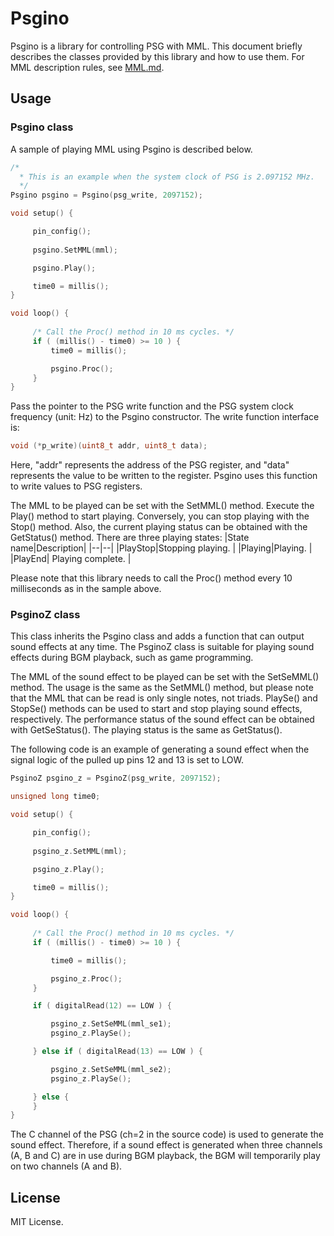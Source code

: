 # Psgino

Psgino is a library for controlling PSG with MML.
This document briefly describes the classes provided by this library and how to use them. 
For MML description rules, see [MML.md](/MML.md).

## Usage

### Psgino class

A sample of playing MML using Psgino is described below.

```c
/*
  * This is an example when the system clock of PSG is 2.097152 MHz.
  */
Psgino psgino = Psgino(psg_write, 2097152);

void setup() {

     pin_config();
  
     psgino.SetMML(mml);

     psgino.Play();

     time0 = millis();
}

void loop() {
    
     /* Call the Proc() method in 10 ms cycles. */
     if ( (millis() - time0) >= 10 ) {
         time0 = millis();

         psgino.Proc();
     }
}
```

Pass the pointer to the PSG write function and the PSG system clock frequency (unit: Hz) to the Psgino constructor.
The write function interface is:
```c
void (*p_write)(uint8_t addr, uint8_t data);
```
Here, "addr" represents the address of the PSG register, and "data" represents the value to be written to the register.
Psgino uses this function to write values to PSG registers.

The MML to be played can be set with the SetMML() method. Execute the Play() method to start playing. 
Conversely, you can stop playing with the Stop() method. Also, the current playing status can be obtained with the GetStatus() method. There are three playing states:
|State name|Description|
|--|--|
|PlayStop|Stopping playing. |
|Playing|Playing. |
|PlayEnd| Playing complete. |


Please note that this library needs to call the Proc() method every 10 milliseconds as in the sample above.

### PsginoZ class

This class inherits the Psgino class and adds a function that can output sound effects at any time.
The PsginoZ class is suitable for playing sound effects during BGM playback, such as game programming.

The MML of the sound effect to be played can be set with the SetSeMML() method. The usage is the same as the SetMML() method, but please note that the MML that can be read is only single notes, not triads.
PlaySe() and StopSe() methods can be used to start and stop playing sound effects, respectively. The performance status of the sound effect can be obtained with GetSeStatus(). The playing status is the same as GetStatus().

The following code is an example of generating a sound effect when the signal logic of the pulled up pins 12 and 13 is set to LOW.

```c
PsginoZ psgino_z = PsginoZ(psg_write, 2097152);

unsigned long time0;

void setup() {

     pin_config();
  
     psgino_z.SetMML(mml);

     psgino_z.Play();

     time0 = millis();
}

void loop() {
    
     /* Call the Proc() method in 10 ms cycles. */
     if ( (millis() - time0) >= 10 ) {

         time0 = millis();

         psgino_z.Proc();
     }

     if ( digitalRead(12) == LOW ) {

         psgino_z.SetSeMML(mml_se1);
         psgino_z.PlaySe();

     } else if ( digitalRead(13) == LOW ) {

         psgino_z.SetSeMML(mml_se2);
         psgino_z.PlaySe();

     } else {
     }
}
```

The C channel of the PSG (ch=2 in the source code) is used to generate the sound effect. Therefore, if a sound effect is generated when three channels (A, B and C) are in use during BGM playback, the BGM will temporarily play on two channels (A and B).

## License

MIT License.
